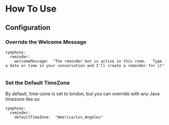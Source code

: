 




# How To Use






## Configuration

### Override the Welcome Message

``` 
symphony:
  reminder:
    welcomeMessage:  "The reminder bot is active in this room.   Type a date or time in your conversation and I'll create a reminder for it" 
    
```

### Set the Default TimeZone

By default, time-zone is set to london, but you can override with any Java timezone like so:

``` 
symphony:
  reminder:
    defaultTimeZone:  "America/Los_Angeles" 
    
```

